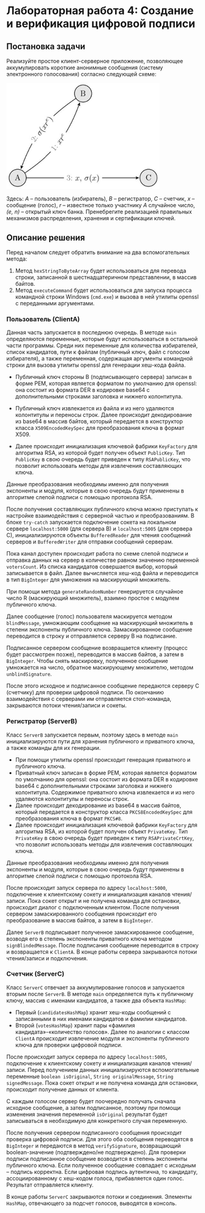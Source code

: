 # Лабораторная работа 4: Создание и верификация цифровой подписи

## Постановка задачи

Реализуйте простое клиент-серверное приложение, позволяющее аккумулировать короткие анонимные сообщения (систему электронного голосования) согласно следующей схеме:

<img src="./res/lab4.jpg" style="max-width: 400px;" alt="Схема системы электронного голосования">

Здесь: _A_ – пользователь (избиратель), _B_ – регистратор, _C_ – счетчик, _x_ – сообщение (голос), _r_ – известное только участнику _A_ случайное число, _(e, n)_ – открытый ключ банка. Пренебрегите реализацией правильных механизмов распределения, хранения и сертификации ключей.

## Описание решения

Перед началом следует обратить внимание на два вспомогательных метода:

1. Метод `hexStringToByteArray` будет использоваться для перевода строки, записанной в шестнадцатеричном представлении, в массив байтов.
2. Метод `executeCommand` будет использоваться для запуска процесса командной строки Windows (`cmd.exe`) и вызова в ней утилиты openssl с переданными аргументами.

### Пользователь (ClientA)

Данная часть запускается в последнюю очередь. В методе `main` определяются переменные, которые будут использоваться в остальной части программы. Среди них переменные для количества избирателей, список кандидатов, пути к файлам (публичный ключ, файл с голосом избирателя), а также переменная, содержащая аргументы командной строки для вызова утилиты openssl для генерации хеш-кода файла.

- Публичный ключ стороны B (подписывающего сервера) записан в форме PEM, которая является форматом по умолчанию для openssl: она состоит из формата DER в кодировке base64 с дополнительными строками заголовка и нижнего колонтитула.

- Публичный ключ извлекается из файла и из него удаляются колонтитулы и переносы строк. Далее происходит декодирование из base64 в массив байтов, который передается в конструктор класса `X509EncodedKeySpec` для преобразования ключа в формат X509.

- Далее происходит инициализация ключевой фабрики `KeyFactory` для алгоритма RSA, из которой будет получен объект `PublicKey`. Тип `PublicKey` в свою очередь будет приведен к типу `RSAPublicKey`, что позволит использовать методы для извлечения составляющих ключа.

Данные преобразования необходимы именно для получения экспоненты и модуля, которые в свою очередь будут применены в алгоритме слепой подписи с помощью протокола RSA.

После получения составляющих публичного ключа можно приступать к настройке взаимодействия с серверной частью и преобразованиям. В блоке `try-catch` запускается подключение сокета на локальном сервере `localhost:5000` (для сервера B) и `localhost:5005` (для сервера C), инициализируются объекты `BufferedReader` для чтения сообщений серверов и `BufferedWriter` для отправки сообщений серверам.

Пока канал доступен происходит работа по схеме слепой подписи и отправка данных на сервер в количестве равном значению переменной `votersCount`. Из списка кандидатов совершается выбор, который записывается в файл. Далее вычисляется хеш-код файла и переводится в тип `BigInteger` для умножения на маскирующий множитель.

При помощи метода `generateRandomNumber` генерируется случайное число R (маскирующий множитель), взаимно простое с модулем публичного ключа.

Далее сообщение (голос) пользователя маскируется методом `blindMessage`, умножающим сообщение на маскирующий множитель в степени экспоненты публичного ключа. Замаскированное сообщение переводится в строку и отправляется серверу B на подписание.

Подписанное сервером сообщение возвращается клиенту (процесс будет рассмотрен позже), переводится в массив байтов, а затем в `BigInteger`. Чтобы снять маскировку, полученное сообщение умножается на число, обратное маскирующему множителю, методом `unblindSignature`.

После этого исходное и подписанное сообщение передаются серверу C (счетчику) для проверки цифровой подписи. По окончанию взаимодействия с серверами им отправляется стоп-команда, закрываются потоки чтения/записи и сокеты.

### Регистратор (ServerB)

Класс `ServerB` запускается первым, поэтому здесь в методе `main` инициализируются пути для хранения публичного и приватного ключа, а также команды для их генерации.

- При помощи утилиты openssl происходит генерация приватного и публичного ключа.
- Приватный ключ записан в форме PEM, которая является форматом по умолчанию для openssl: она состоит из формата DER в кодировке base64 с дополнительными строками заголовка и нижнего колонтитула. Содержимое приватного ключа извлекается и из него удаляются колонтитулы и переносы строк.
- Далее происходит декодирование из base64 в массив байтов, который передается в конструктор класса `PKCS8EncodedKeySpec` для преобразования ключа в формат `PKCS#8`.
- Далее происходит инициализация ключевой фабрики `KeyFactory` для алгоритма RSA, из которой будет получен объект `PrivateKey`. Тип `PrivateKey` в свою очередь будет приведен к типу `RSAPrivateCrtKey`, что позволит использовать методы для извлечения составляющих ключа.

Данные преобразования необходимы именно для получения экспоненты и модуля, которые в свою очередь будут применены в алгоритме слепой подписи с помощью протокола RSA.

После происходит запуск сервера по адресу `localhost:5000`, подключение к клиентскому сокету и инициализация каналов чтения/записи. Пока сокет открыт и не получена команда для остановки, происходит диалог с подключенным клиентом. После получения сервером замаскированного сообщения происходит его преобразование в массив байтов, а затем в `BigInteger`.

Далее `ServerB` подписывает полученное замаскированное сообщение, возводя его в степень экспоненты приватного ключа методом `signBlindedMessage`. После подписания сообщение переводится в строку и возвращается к `ClientA`. В конце работы сервера закрываются потоки чтения/записи и подключения.

### Счетчик (ServerC)

Класс `ServerC` отвечает за аккумулирование голосов и запускается вторым после `ServerB`. В методе `main` определяется путь к публичному ключу, массив с именами кандидатов, а также два объекта `HashMap`:

- Первый (`candidatesHashMap`) хранит хеш-коды сообщений с записанными в них именами кандидатов и фамилии кандидатов.
- Второй (`votesHashMap`) хранит пары «фамилия кандидата»-«количество голосов». Далее по аналогии с классом `ClientA` происходит извлечение модуля и экспоненты публичного ключа для проверки цифровой подписи.

После происходит запуск сервера по адресу `localhost:5005`, подключение к клиентскому сокету и инициализация каналов чтения/записи. Перед получением данных инициализируются вспомогательные переменные `boolean isOriginal`, `String originalMessage`, `String signedMessage`. Пока сокет открыт и не получена команда для остановки, происходит получение данных от клиента.

С каждым голосом сервер будет поочередно получать сначала исходное сообщение, а затем подписанное, поэтому при помощи изменения значения переменной `isOriginal` результат будет записываться в необходимую для конкретного случая переменную.

После получения сервером подписанного сообщения происходит проверка цифровой подписи. Для этого оба сообщения переводятся в `BigInteger` и передаются в метод `verifySignature`, возвращающий boolean-значение (подтверждено/не подтверждено). Для проверки подписи подписанное сообщение возводится в степень экспоненты публичного ключа. Если полученное сообщение совпадает с исходным – подпись корректна. Если цифровая подпись аутентична, то кандидату, ассоциированному с хеш-кодом голоса, прибавляется один голос. Результат отправляется клиенту.

В конце работы `ServerC` закрываются потоки и соединения. Элементы `HashMap`, отвечающего за подсчет голосов, выводятся в консоль.
